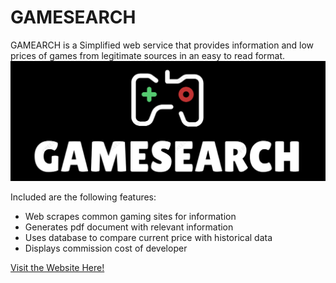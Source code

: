 # GAMESEARCH
GAMEARCH is a Simplified web service that provides information and low prices of games from legitimate sources in an easy to read format.
![alt text](/static/img/GAMESEARCH.png?raw=true)

Included are the following features:
* Web scrapes common gaming sites for information
* Generates pdf document with relevant information
* Uses database to compare current price with historical data
* Displays commission cost of developer

[Visit the Website Here!](http://teamgardensnakes.com/)

